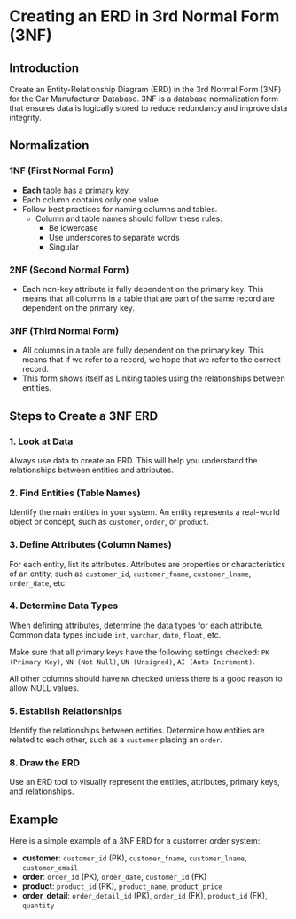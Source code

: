 # Creating an ERD in 3rd Normal Form (3NF)

## Introduction
Create an Entity-Relationship Diagram (ERD) in the 3rd Normal Form (3NF) for the Car Manufacturer Database. 3NF is a database normalization form that ensures data is logically stored to reduce redundancy and improve data integrity.

## Normalization

### 1NF (First Normal Form)
- <strong>Each</strong> table has a primary key.
- Each column contains only one value.
- Follow best practices for naming columns and tables.
    - Column and table names should follow these rules:
        - Be lowercase
        - Use underscores to separate words
        - Singular 

### 2NF (Second Normal Form)
- Each non-key attribute is fully dependent on the primary key. This means that all columns in a table that are part of the same record are dependent on the primary key.

### 3NF (Third Normal Form)
- All columns in a table are fully dependent on the primary key. This means that if we refer to a record, we hope that we refer to the correct record.
- This form shows itself as Linking tables using the relationships between entities.

## Steps to Create a 3NF ERD

### 1. Look at Data
Always use data to create an ERD. This will help you understand the relationships between entities and attributes.

### 2. Find Entities (Table Names)
Identify the main entities in your system. An entity represents a real-world object or concept, such as `customer`, `order`, or `product`.

### 3. Define Attributes (Column Names)
For each entity, list its attributes. Attributes are properties or characteristics of an entity, such as `customer_id`, `customer_fname`, `customer_lname`, `order_date`, etc.

### 4. Determine Data Types
When defining attributes, determine the data types for each attribute. Common data types include `int`, `varchar`, `date`, `float`, etc.

Make sure that all primary keys have the following settings checked: `PK (Primary Key)`, `NN (Not Null)`, `UN (Unsigned)`, `AI (Auto Increment)`.

All other columns should have `NN` checked unless there is a good reason to allow NULL values.

### 5. Establish Relationships
Identify the relationships between entities. Determine how entities are related to each other, such as a `customer` placing an `order`.

### 8. Draw the ERD
Use an ERD tool to visually represent the entities, attributes, primary keys, and relationships.

## Example
Here is a simple example of a 3NF ERD for a customer order system:

- **customer**: `customer_id` (PK), `customer_fname`, `customer_lname`, `customer_email`
- **order**: `order_id` (PK), `order_date`, `customer_id` (FK)
- **product**: `product_id` (PK), `product_name`, `product_price`
- **order_detail**: `order_detail_id` (PK), `order_id` (FK), `product_id` (FK), `quantity`


